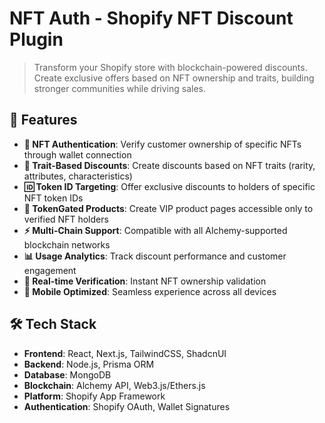 # NFT Auth - Shopify NFT Discount Plugin

> Transform your Shopify store with blockchain-powered discounts. Create exclusive offers based on NFT ownership and traits, building stronger communities while driving sales.

## 🚀 Features

- **🔐 NFT Authentication**: Verify customer ownership of specific NFTs through wallet connection
- **🎯 Trait-Based Discounts**: Create discounts based on NFT traits (rarity, attributes, characteristics)
- **🆔 Token ID Targeting**: Offer exclusive discounts to holders of specific NFT token IDs
- **🏪 TokenGated Products**: Create VIP product pages accessible only to verified NFT holders
- **⚡ Multi-Chain Support**: Compatible with all Alchemy-supported blockchain networks
- **📊 Usage Analytics**: Track discount performance and customer engagement
- **🔄 Real-time Verification**: Instant NFT ownership validation
- **📱 Mobile Optimized**: Seamless experience across all devices

## 🛠️ Tech Stack

- **Frontend**: React, Next.js, TailwindCSS, ShadcnUI
- **Backend**: Node.js, Prisma ORM
- **Database**: MongoDB
- **Blockchain**: Alchemy API, Web3.js/Ethers.js
- **Platform**: Shopify App Framework
- **Authentication**: Shopify OAuth, Wallet Signatures
